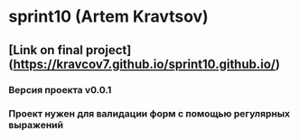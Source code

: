 #  sprint10 (Artem Kravtsov)
## [Link on final project] (https://kravcov7.github.io/sprint10.github.io/)
### Версия проекта v0.0.1
### Проект нужен для валидации форм с помощью регулярных выражений
